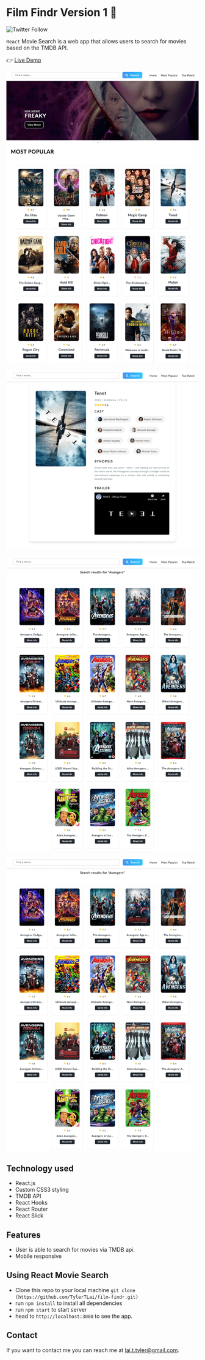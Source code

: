 # Film Findr Version 1 🍿

![Twitter Follow](https://img.shields.io/twitter/follow/tylertlai?style=social)

<code>React</code> Movie Search is a web app that allows users to search for movies based on the TMDB API.

👉 [Live Demo](https://film-findr.netlify.app/)

![demo](https://raw.githubusercontent.com/TylerTLai/film-findr/master/src/assets/demo.png)

![demo](https://raw.githubusercontent.com/TylerTLai/film-findr/master/src/assets/demo2.png)

![demo](https://raw.githubusercontent.com/TylerTLai/film-findr/master/src/assets/demo3.png)

![demo](https://raw.githubusercontent.com/TylerTLai/film-findr/master/src/assets/demo3.png)

## Technology used

- React.js
- Custom CSS3 styling 
- TMDB API
- React Hooks
- React Router
- React Slick

## Features

- User is able to search for movies via TMDB api.
- Mobile responsive

## Using React Movie Search

- Clone this repo to your local machine `git clone (https://github.com/TylerTLai/film-findr.git)`
- run `npm install` to install all dependencies
- run `npm start` to start server
- head to `http://localhost:3000` to see the app.


## Contact

If you want to contact me you can reach me at <lai.t.tyler@gmail.com>.
